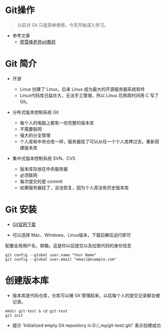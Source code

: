 # Git操作

> 以前对 Git 只是简单使用，今天开始深入学习。

- 参考文章
    - [廖雪峰老师git教程](https://www.liaoxuefeng.com/wiki/896043488029600)

# Git 简介

- 开源
    - Linus 创建了 Linux，后来 Linux 成为最大的开源服务器系统软件
    - Linux代码库日益壮大，无法手工管理，所以 Linus 花两周时间用 C 写了 Git。

- 分布式版本控制系统 Git
    - 每个人的电脑上都有一份完整的版本库
    - 不需要联网
    - 强大的分支管理
    - 个人库和中央仓库一样，服务器挂了可以从任一个个人库拷过去，重新搭建版本库

- 集中式版本控制系统 SVN、CVS
    - 版本库存放在中央服务器
    - 必须联网
    - 每次提交的是 commit
    - 如果服务器挂了，没法恢复，因为个人库没有历史版本库

# Git 安装

- [Git官网下载](https://git-scm.com/downloads)

- 可以选择 Mac、Windows、Linux版本，下载后解压运行即可

配置全局用户名、邮箱，这是你以后提交以及拉取代码的身份信息

``` git
git config --global user.name "Your Name"
git config --global user.email "email@example.com"
```

# 创建版本库

- 版本库是代码仓库，仓库可以被 Git 管理起来，以后每个人的提交记录都会被记录。

``` git
mkdir git-test & cd git-test
git init
```

- 提示 'Initialized empty Git repository in D:/_my/git-test/.git/' 表示创建成功
